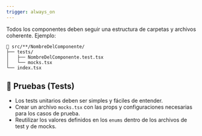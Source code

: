 ```yaml
---
trigger: always_on
---
```


Todos los componentes deben seguir una estructura de carpetas y archivos coherente. Ejemplo:

```
📁 src/**/NombreDelComponente/
├── tests/
│   ├── NombreDelComponente.test.tsx
│   └── mocks.tsx
└── index.tsx
```

## 🧪 Pruebas (Tests)

- Los tests unitarios deben ser simples y fáciles de entender.
- Crear un archivo `mocks.tsx` con las props y configuraciones necesarias para los casos de prueba.
- Reutilizar los valores definidos en los `enums` dentro de los archivos de test y de mocks.